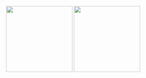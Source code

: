 <!DOCTYPE html>
<html lang="en">
<head>
</head>
<body>
  <div>
    <img height="180em" src="https://github-readme-stats.vercel.app/api?username=Peter-loliveira&show_icons=true&theme=dracula&include_all_commits=true&count_private=true"/>
    <img height="180em" src="https://github-readme-stats.vercel.app/api/top-langs/?username=Peter-loliveira&layout=compact&langs_count=7&theme=dracula"/>
  </div>
